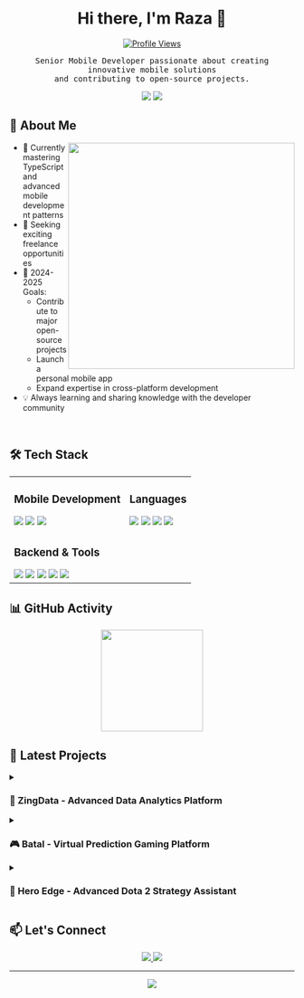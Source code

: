 <div align="center">
  
# Hi there, I'm Raza 👋 

[![Profile Views](https://komarev.com/ghpvc/?username=razankv13&label=Profile%20Views&color=brightgreen&style=for-the-badge)](https://github.com/razankv13)

<p align="center">
  <samp>
    Senior Mobile Developer passionate about creating innovative mobile solutions<br>
    and contributing to open-source projects.
  </samp>
</p>

[<img src="https://img.shields.io/badge/LinkedIn-0077B5?style=for-the-badge&logo=linkedin&logoColor=white" />](https://www.linkedin.com/in/raza-abbas-86981a154/)
[<img src="https://img.shields.io/badge/Freelancer-29B2FE?style=for-the-badge&logo=freelancer&logoColor=white" />](https://github.com/razankv13)

</div>

## 🚀 About Me

<img align="right" src="https://github-readme-stats.vercel.app/api?username=razankv13&count_private=true&show_icons=true&theme=tokyonight&border_radius=15" width="400px"/>

- 🌱 Currently mastering TypeScript and advanced mobile development patterns
- 💼 Seeking exciting freelance opportunities
- 🎯 2024-2025 Goals:
  - Contribute to major open-source projects
  - Launch a personal mobile app
  - Expand expertise in cross-platform development
- 💡 Always learning and sharing knowledge with the developer community

<br clear="right"/>

## 🛠️ Tech Stack

<table>
  <tr>
    <td valign="top">
      <h3>Mobile Development</h3>
      <img src="https://img.shields.io/badge/Flutter-02569B?style=for-the-badge&logo=flutter&logoColor=white"/>
      <img src="https://img.shields.io/badge/Android-3DDC84?style=for-the-badge&logo=android&logoColor=white"/>
      <img src="https://img.shields.io/badge/iOS-000000?style=for-the-badge&logo=ios&logoColor=white"/>
    </td>
    <td valign="top">
      <h3>Languages</h3>
      <img src="https://img.shields.io/badge/Dart-0175C2?style=for-the-badge&logo=dart&logoColor=white"/>
      <img src="https://img.shields.io/badge/JavaScript-F7DF1E?style=for-the-badge&logo=javascript&logoColor=black"/>
      <img src="https://img.shields.io/badge/TypeScript-007ACC?style=for-the-badge&logo=typescript&logoColor=white"/>
      <img src="https://img.shields.io/badge/Java-ED8B00?style=for-the-badge&logo=openjdk&logoColor=white"/>
    </td>
  </tr>
  <tr>
    <td colspan="2" valign="top">
      <h3>Backend & Tools</h3>
      <img src="https://img.shields.io/badge/Node.js-43853D?style=for-the-badge&logo=node.js&logoColor=white"/>
      <img src="https://img.shields.io/badge/VS_Code-007ACC?style=for-the-badge&logo=visual-studio-code&logoColor=white"/>
      <img src="https://img.shields.io/badge/Android_Studio-3DDC84?style=for-the-badge&logo=android-studio&logoColor=white"/>
      <img src="https://img.shields.io/badge/Jira-0052CC?style=for-the-badge&logo=jira&logoColor=white"/>
      <img src="https://img.shields.io/badge/Git-F05032?style=for-the-badge&logo=git&logoColor=white"/>
    </td>
  </tr>
</table>

## 📊 GitHub Activity

<div align="center">
  <img height="180em" src="https://github-readme-streak-stats.herokuapp.com/?user=razankv13&theme=tokyonight&border_radius=15" />
</div>

## 🎯 Latest Projects

<details>
<summary><h3>🌟 ZingData - Advanced Data Analytics Platform</h3></summary>

A powerful Flutter-based mobile analytics platform revolutionizing data visualization and analysis.

**Key Technologies:**
- 📱 Flutter & Dart
- 🏗️ Clean Architecture with Riverpod
- 🔄 GoRouter Navigation
- 📊 Custom Analytics Engine
- 🔐 End-to-end Encryption

**Highlights:**
- Interactive data visualization with real-time updates
- Cross-platform support with responsive design
- Advanced analytics with predictive capabilities
- Secure collaboration features
- Enterprise-grade security implementation

</details>

<details>
<summary><h3>🎮 Batal - Virtual Prediction Gaming Platform</h3></summary>

A dynamic Flutter-based mobile application that transforms sports predictions and gaming into an engaging social experience.

#### 🛠️ Key Technologies
- 📱 Flutter & Dart
- 🏗️ Clean Architecture with Riverpod
- 🌐 Internationalization (RTL/LTR Support)
- 🎯 Google Mobile Ads Integration
- 🔒 Firebase Authentication & Real-time Database

<details>
<summary><b>✨ Core Features</b></summary>

##### 🎲 Virtual Prediction System
- Real-time event tracking
- Live score updates
- Virtual coin economy

##### 🏆 Social Gaming Elements
- Competitive leaderboards
- Referral system
- Social sharing capabilities

##### 💎 Reward Mechanisms
- Daily login rewards
- Level progression system
- VIP membership benefits

##### 🎁 Raffle System
- Regular giveaways
- Automated winner selection
- Prize redemption platform
</details>

#### 🔧 Technical Highlights
- 🔄 State Management with Riverpod
- 📱 Responsive UI with Material Design
- 🌍 Multi-language Support
- ⚡ Custom Animations & Transitions
- 📊 Analytics Integration
- 🔐 Privacy-focused Implementation

</details>

<details>
<summary><h3>🌟 Hero Edge - Advanced Dota 2 Strategy Assistant</h3></summary>

A sophisticated Flutter application empowering Dota 2 players with AI-driven insights and strategic analysis for competitive gameplay.

<details>
<summary><b>🚀 Key Technologies</b></summary>

##### 📱 Core Stack
- Flutter & Dart
- Riverpod for state management
- GoRouter for navigation
- Firebase suite (Auth, Firestore, Analytics)
- Freezed for immutable models

##### 🏗️ Architecture
- Clean Architecture principles
- Feature-first organization
- SOLID principles adherence
- Repository pattern
- Dependency injection with Riverpod
</details>

<details>
<summary><b>✨ Features & Highlights</b></summary>

##### 1. 🎮 Advanced Game Analysis
- Real-time draft strategy recommendations
- Team composition analysis
- Hero counter suggestions
- Itemization optimization
- Meta trend analysis

##### 2. 🔄 Interactive Features
- Dynamic hero selection interface
- Real-time draft simulation
- Interactive item build guides
- Role-based recommendations
- Visual skill guides

##### 3. ⚡ Performance & UX
- Smooth animations and transitions
- Responsive cross-platform design
- Offline capability
- Dark theme optimization
- Gesture-based interactions
</details>

</details>

## 📫 Let's Connect

<div align="center">
  <a href="https://www.linkedin.com/in/raza-abbas-86981a154/">
    <img src="https://img.shields.io/badge/LinkedIn-0077B5?style=for-the-badge&logo=linkedin&logoColor=white" />
  </a>
  <a href="https://github.com/razankv13">
    <img src="https://img.shields.io/badge/GitHub-100000?style=for-the-badge&logo=github&logoColor=white" />
  </a>
</div>

---

<div align="center">
  <img src="https://capsule-render.vercel.app/api?type=waving&color=gradient&height=100&section=footer"/>
</div>
